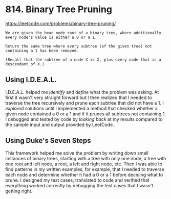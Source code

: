 # 814. Binary Tree Pruning

https://leetcode.com/problems/binary-tree-pruning/

```
We are given the head node root of a binary tree, where additionally
every node's value is either a 0 or a 1.

Return the same tree where every subtree (of the given tree) not
containing a 1 has been removed.

(Recall that the subtree of a node X is X, plus every node that is a descendant of X.)
```

## Using I.D.E.A.L.

I.D.E.A.L. helped me *identify* and *define* what the problem was asking.
At first it wasn't very straight forward but I then realized that I needed
to traverse the tree recursively and prune each subtree that did not have a 1.
I *explored* solutions until I implemented a method that checked whether a
given node contained a 0 or a 1 and if it prunes all subtrees not containing 1.
I debugged and tested by code by *looking back* at my results compared to the
sample input and output provided by LeetCode.


## Using Duke's Seven Steps
This framework helped me solve the problem by writing down small instances
of binary trees, starting with a tree with only one node, a tree with
one root and left node, a root, a left and right node, etc. Then I was able
to find patterns in my written examples, for example, that I needed to traverse
each node and determine whether it had a 0 or a 1 before deciding what to prune.
I designed my test cases, translated to code and verified that everything worked
correctly by debugging the test cases that I wasn't getting right.